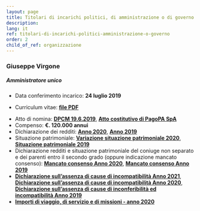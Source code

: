 ```yaml
---
layout: page
title: Titolari di incarichi politici, di amministrazione o di governo
description:
lang: it
ref: titolari-di-incarichi-politici-amministrazione-o-governo
order: 2
child_of_ref: organizzazione
---
```


### Giuseppe Virgone

##### Amministratore unico

- Data conferimento incarico: **24 luglio 2019**

* Curriculum vitae: **[file PDF](Giuseppe_Virgone_CV.pdf)**

- Atto di nomina: **[DPCM 19.6.2019](../../disposizioni-generali/atti-generali/DPCM_costituzione.pdf)**, **[Atto costitutivo di PagoPA SpA](../../disposizioni-generali/atti-generali/Atto_costitutivo_pagoPA_SpA.pdf)**
- Compenso: **€. 120.000 annui**
- Dichiarazione dei redditi: **[Anno 2020](Giuseppe_Virgone_dichiarazione_redditi-2020.pdf)**, **[Anno 2019](Giuseppe_Virgone_dichiarazione_redditi.pdf)**
- Situazione patrimoniale: **[Variazione situazione patrimoniale 2020](Giuseppe_Virgone_situazione_patrimoniale-2020.pdf)**, **[Situazione patrimoniale 2019](Giuseppe_Virgone_situazione_patrimoniale.pdf)**
- Dichiarazione redditi e situazione patrimoniale del coniuge non separato e dei parenti entro il secondo grado (oppure indicazione mancato consenso): **[Mancato consenso Anno 2020](Giuseppe_Virgone_mancato_consenso-2020.pdf)**, **[Mancato consenso Anno 2019](Giuseppe_Virgone_mancato_consenso.pdf)**
- **[Dichiarazione sull’assenza di cause di incompatibilità Anno 2021](Giuseppe_Virgone_accettazione_incarico-2021.pdf)**, <br>**[Dichiarazione sull’assenza di cause di incompatibilità Anno 2020](Giuseppe_Virgone_accettazione_incarico-2020.pdf)**, <br>**[Dichiarazione sull’assenza di cause di inconferibilità ed incompatibilità Anno 2019](Giuseppe_Virgone_accettazione_incarico.pdf)**
- **[Importi di viaggio, di servizio e di missioni - anno 2020](Giuseppe_Virgone_viaggi-missioni.pdf)**
